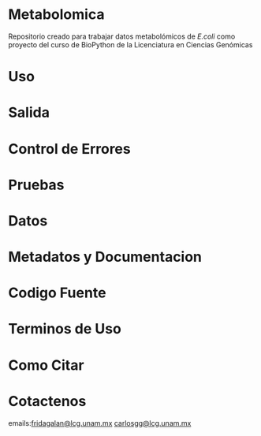 # Metabolomica
Repositorio creado para trabajar datos metabolómicos de *E.coli* como proyecto del curso de BioPython de la Licenciatura en Ciencias Genómicas

# Uso

# Salida

# Control de Errores

# Pruebas

# Datos 

# Metadatos y Documentacion

# Codigo Fuente

# Terminos de Uso

# Como Citar

# Cotactenos 

emails:<fridagalan@lcg.unam.mx>
        <carlosgg@lcg.unam.mx>
